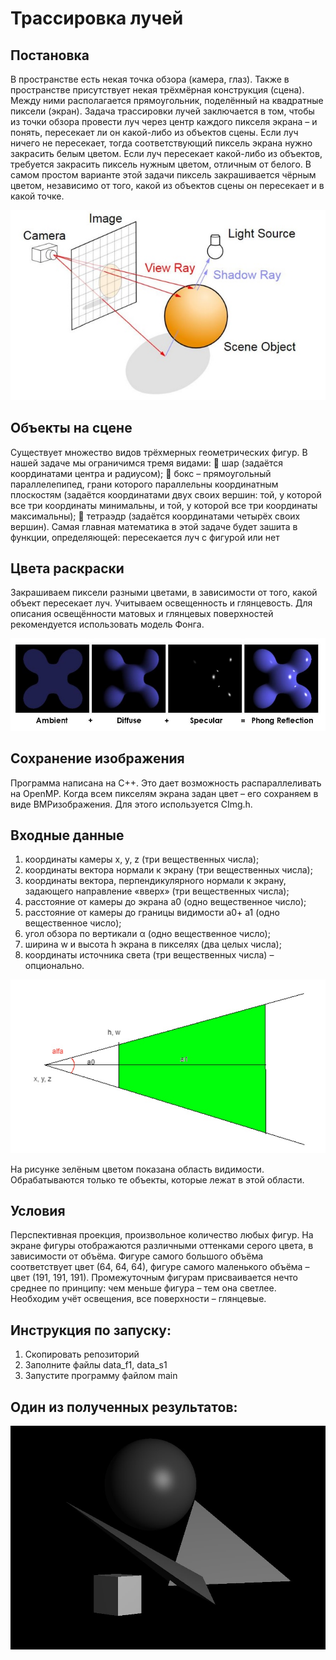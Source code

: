 # Трассировка лучей
## Постановка
В пространстве есть некая точка обзора (камера, глаз). Также в пространстве
присутствует некая трёхмёрная конструкция (сцена). Между ними
располагается прямоугольник, поделённый на квадратные пиксели (экран).
Задача трассировки лучей заключается в том, чтобы из точки обзора
провести луч через центр каждого пикселя экрана – и понять, пересекает ли
он какой-либо из объектов сцены. Если луч ничего не пересекает, тогда
соответствующий пиксель экрана нужно закрасить белым цветом. Если луч
пересекает какой-либо из объектов, требуется закрасить пиксель нужным
цветом, отличным от белого. В самом простом варианте этой задачи пиксель
закрашивается чёрным цветом, независимо от того, какой из объектов сцены
он пересекает и в какой точке.

<p align="center">
  <img src="screenshots/task1.jpg" alt="result">
</p>

## Объекты на сцене
Существует множество видов трёхмерных геометрических фигур. В нашей
задаче мы ограничимся тремя видами:
 шар (задаётся координатами центра и радиусом);
 бокс – прямоугольный параллелепипед, грани которого параллельны
координатным плоскостям (задаётся координатами двух своих вершин:
той, у которой все три координаты минимальны, и той, у которой все
три координаты максимальны);
 тетраэдр (задаётся координатами четырёх своих вершин).
Самая главная математика в этой задаче будет зашита в функции,
определяющей: пересекается луч с фигурой или нет
## Цвета раскраски
Закрашиваем пиксели разными цветами, в
зависимости от того, какой объект пересекает луч. Учитываем освещенность и глянцевость.
Для описания освещённости матовых и
глянцевых поверхностей рекомендуется использовать модель Фонга.

<p align="center">
  <img src="screenshots/model_Fonga.jpg" alt="result">
</p>

## Сохранение изображения
Программа написана на С++. Это дает возможность распараллеливать на
OpenMP.
Когда всем пикселям экрана задан цвет – его сохраняем в виде BMPизображения. Для этого используется CImg.h.
## Входные данные
1) координаты камеры x, y, z (три вещественных числа);
2) координаты вектора нормали к экрану (три вещественных числа);
3) координаты вектора, перпендикулярного нормали к экрану, задающего
направление «вверх» (три вещественных числа);
4) расстояние от камеры до экрана a0 (одно вещественное число);
5) расстояние от камеры до границы видимости a0+ a1 (одно вещественное
число);
6) угол обзора по вертикали α (одно вещественное число);
7) ширина w и высота h экрана в пикселях (два целых числа);
8) координаты источника света (три вещественных числа) – опционально.

<p align="center">
  <img src="screenshots/input_data.jpg" alt="result">
</p>
На рисунке зелёным цветом показана область видимости. Обрабатываются
только те объекты, которые лежат в этой области.

## Условия
Перспективная проекция, произвольное количество любых фигур. На
экране фигуры отображаются различными оттенками серого цвета, в
зависимости от объёма. Фигуре самого большого объёма соответствует
цвет (64, 64, 64), фигуре самого маленького объёма – цвет (191, 191,
191). Промежуточным фигурам присваивается нечто среднее по
принципу: чем меньше фигура – тем она светлее. Необходим учёт
освещения, все поверхности – глянцевые.

## Инструкция по запуску:
1) Скопировать репозиторий
2) Заполните файлы data_f1, data_s1
3) Запустите программу файлом main

## Один из полученных результатов:
<p align="center">
  <img src="screenshots/result.jpg" alt="result">
</p>

